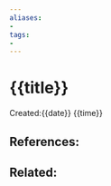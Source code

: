 ```yaml
---
aliases: 
- 
tags:
- 
---
```


# {{title}}
Created:{{date}} {{time}}


## References:

## Related:



